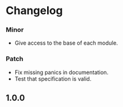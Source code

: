 # Changelog

### Minor

- Give access to the base of each module.

### Patch

- Fix missing panics in documentation.
- Test that specification is valid.

## 1.0.0
